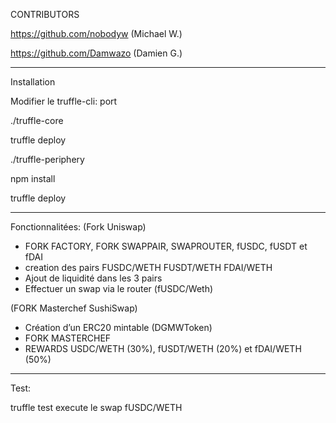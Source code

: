 CONTRIBUTORS

https://github.com/nobodyw (Michael W.)

https://github.com/Damwazo (Damien G.)

-------------------------------
Installation 

Modifier le truffle-cli: port

  ./truffle-core

truffle deploy

  ./truffle-periphery

npm install

truffle deploy

-------------------------------
Fonctionnalitées:
(Fork Uniswap)
- FORK FACTORY, FORK SWAPPAIR, SWAPROUTER, fUSDC, fUSDT et fDAI
- creation des pairs FUSDC/WETH FUSDT/WETH FDAI/WETH
- Ajout de liquidité dans les 3 pairs
- Effectuer un swap via le router (fUSDC/Weth)

(FORK Masterchef SushiSwap)
- Création d’un ERC20 mintable (DGMWToken)
- FORK MASTERCHEF
- REWARDS USDC/WETH (30%), fUSDT/WETH (20%) et fDAI/WETH (50%)

-------------------------------
Test:

truffle test
execute le swap fUSDC/WETH

